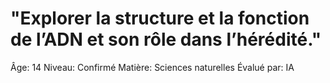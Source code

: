 # "Explorer la structure et la fonction de l’ADN et son rôle dans l’hérédité."

Âge: 14
Niveau: Confirmé
Matière: Sciences naturelles
Évalué par: IA